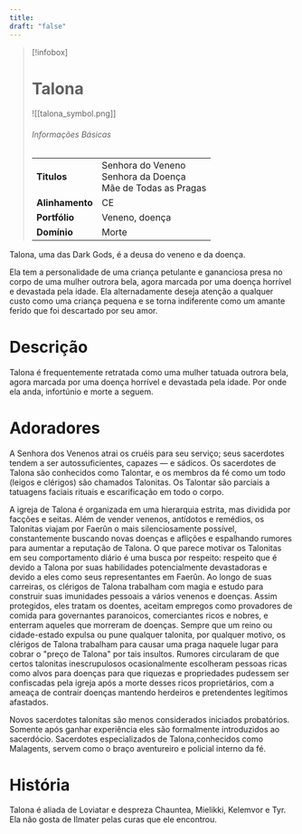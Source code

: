 ```yaml
---
title: 
draft: "false"
---
```

> [!infobox]
> # Talona
> ![[talona_symbol.png]]
> ###### Informações Básicas
> | | |
> | ---- | ---- |
> | **Titulos** | Senhora do Veneno<br/>Senhora da Doença<br/>Mãe de Todas as Pragas |
> | **Alinhamento** | CE |
> | **Portfólio** | Veneno, doença |
> | **Domínio** | Morte |

Talona, ​​uma das Dark Gods, é a deusa do veneno e da doença.

Ela tem a personalidade de uma criança petulante e gananciosa presa no corpo de uma mulher outrora bela, agora marcada por uma doença horrível e devastada pela idade. Ela alternadamente deseja atenção a qualquer custo como uma criança pequena e se torna indiferente como um amante ferido que foi descartado por seu amor.

# Descrição
Talona é frequentemente retratada como uma mulher tatuada outrora bela, agora marcada por uma doença horrível e devastada pela idade. Por onde ela anda, infortúnio e morte a seguem.

# Adoradores
A Senhora dos Venenos atrai os cruéis para seu serviço; seus sacerdotes tendem a ser autossuficientes, capazes — e sádicos. Os sacerdotes de Talona são conhecidos como Talontar, e os membros da fé como um todo (leigos e clérigos) são chamados Talonitas. Os Talontar são parciais a tatuagens faciais rituais e escarificação em todo o corpo.

A igreja de Talona é organizada em uma hierarquia estrita, mas dividida por facções e seitas. Além de vender venenos, antídotos e remédios, os Talonitas viajam por Faerûn o mais silenciosamente possível, constantemente buscando novas doenças e aflições e espalhando rumores para aumentar a reputação de Talona. O que parece motivar os Talonitas em seu comportamento diário é uma busca por respeito: respeito que é devido a Talona por suas habilidades potencialmente devastadoras e devido a eles como seus representantes em Faerûn. Ao longo de suas carreiras, os clérigos de Talona trabalham com magia e estudo para construir suas imunidades pessoais a vários venenos e doenças. Assim protegidos, eles tratam os doentes, aceitam empregos como provadores de comida para governantes paranoicos, comerciantes ricos e nobres, e enterram aqueles que morreram de doenças. Sempre que um reino ou cidade-estado expulsa ou pune qualquer talonita, por qualquer motivo, os clérigos de Talona trabalham para causar uma praga naquele lugar para cobrar o "preço de Talona" por tais insultos. Rumores circularam de que certos talonitas inescrupulosos ocasionalmente escolheram pessoas ricas como alvos para doenças para que riquezas e propriedades pudessem ser confiscadas pela igreja após a morte desses ricos proprietários, com a ameaça de contrair doenças mantendo herdeiros e pretendentes legítimos afastados.

Novos sacerdotes talonitas são menos considerados iniciados probatórios. Somente após ganhar experiência eles são formalmente introduzidos ao sacerdócio. Sacerdotes especializados de Talona, ​​conhecidos como Malagents, servem como o braço aventureiro e policial interno da fé.

# História
Talona é aliada de Loviatar e despreza Chauntea, Mielikki, Kelemvor e Tyr. Ela não gosta de Ilmater pelas curas que ele encontrou.